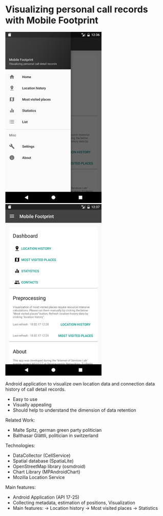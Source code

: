 
# Visualizing personal call records with Mobile Footprint
<img src="https://raw.githubusercontent.com/goorax/mobile_footprint/master/figures/screenshot1.png" width="300"/>
<img src="https://raw.githubusercontent.com/goorax/mobile_footprint/master/figures/screenshot2.png" width="300"/>

Android application to visualize own location data and connection data history of call detail records.
- Easy to use
- Visually appealing
- Should help to understand the dimension of data retention

Related Work:
- Malte Spitz, german green party politician
- Balthasar Glättli, politician in switzerland

Technologies:
- DataCollector (CellService) 
- Spatial database (SpatiaLite)
- OpenStreetMap library (osmdroid)
- Chart Library (MPAndroidChart)
- Mozilla Location Service

Main features:
- Android Application (API 17-25)
- Collecting metadata, estimation of positions, Visualization
- Main features: 
→ Location history 
→ Most visited places
→ Statistics
